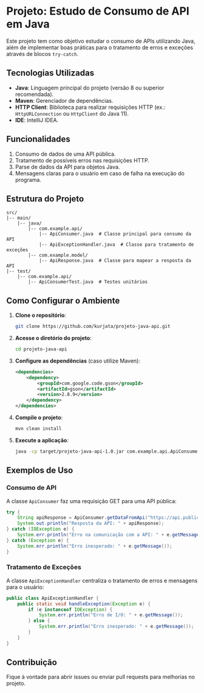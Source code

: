# Projeto: Estudo de Consumo de API em Java

Este projeto tem como objetivo estudar o consumo de APIs utilizando Java, além de implementar boas práticas para o tratamento de erros e exceções através de blocos `try-catch`.

## Tecnologias Utilizadas

- **Java**: Linguagem principal do projeto (versão 8 ou superior recomendada).
- **Maven**: Gerenciador de dependências.
- **HTTP Client**: Biblioteca para realizar requisições HTTP (ex.: `HttpURLConnection` ou `HttpClient` do Java 11).
- **IDE**: IntelliJ IDEA.

## Funcionalidades

1. Consumo de dados de uma API pública.
2. Tratamento de possíveis erros nas requisições HTTP.
3. Parse de dados da API para objetos Java.
4. Mensagens claras para o usuário em caso de falha na execução do programa.

## Estrutura do Projeto

```plaintext
src/
|-- main/
    |-- java/
        |-- com.example.api/
            |-- ApiConsumer.java  # Classe principal para consumo da API
            |-- ApiExceptionHandler.java  # Classe para tratamento de exceções
        |-- com.example.model/
            |-- ApiResponse.java  # Classe para mapear a resposta da API
|-- test/
    |-- com.example.api/
        |-- ApiConsumerTest.java  # Testes unitários
```

## Como Configurar o Ambiente

1. **Clone o repositório**:
    ```bash
    git clone https://github.com/kurjata/projeto-java-api.git
    ```

2. **Acesse o diretório do projeto**:
    ```bash
    cd projeto-java-api
    ```

3. **Configure as dependências** (caso utilize Maven):
    ```xml
    <dependencies>
        <dependency>
            <groupId>com.google.code.gson</groupId>
            <artifactId>gson</artifactId>
            <version>2.8.9</version>
        </dependency>
    </dependencies>
    ```

4. **Compile o projeto**:
    ```bash
    mvn clean install
    ```

5. **Execute a aplicação**:
    ```bash
    java -cp target/projeto-java-api-1.0.jar com.example.api.ApiConsumer
    ```

## Exemplos de Uso

### Consumo de API

A classe `ApiConsumer` faz uma requisição GET para uma API pública:

```java
try {
    String apiResponse = ApiConsumer.getDataFromApi("https://api.public.com/data");
    System.out.println("Resposta da API: " + apiResponse);
} catch (IOException e) {
    System.err.println("Erro na comunicação com a API: " + e.getMessage());
} catch (Exception e) {
    System.err.println("Erro inesperado: " + e.getMessage());
}
```

### Tratamento de Exceções

A classe `ApiExceptionHandler` centraliza o tratamento de erros e mensagens para o usuário:

```java
public class ApiExceptionHandler {
    public static void handleException(Exception e) {
        if (e instanceof IOException) {
            System.err.println("Erro de I/O: " + e.getMessage());
        } else {
            System.err.println("Erro inesperado: " + e.getMessage());
        }
    }
}
```

## Contribuição

Fique à vontade para abrir issues ou enviar pull requests para melhorias no projeto.

